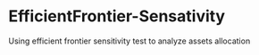 # EfficientFrontier-Sensativity
Using efficient frontier sensitivity test to analyze assets allocation
